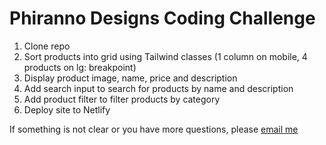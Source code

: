 # Phiranno Designs Coding Challenge

1. Clone repo
2. Sort products into grid using Tailwind classes (1 column on mobile, 4 products on lg: breakpoint)
3. Display product image, name, price and description
4. Add search input to search for products by name and description
5. Add product filter to filter products by category
6. Deploy site to Netlify

If something is not clear or you have more questions, please [email me](mailto:l.bennett@phirannodesigns.com.au)

